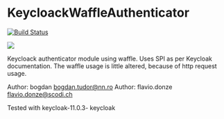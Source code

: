 # KeycloackWaffleAuthenticator

[![Build Status](https://travis-ci.org/bogdantudor74/KeycloackWaffleAuthenticator.svg?branch=master)](https://travis-ci.org/bogdantudor74/KeycloackWaffleAuthenticator)

<a href="https://zenhub.com"><img src="https://raw.githubusercontent.com/ZenHubIO/support/master/zenhub-badge.png"></a>

Keycloack authenticator module using waffle.
Uses SPI as per Keycloak documentation. The waffle usage is little altered, because of http request usage.

Author: bogdan <bogdan.tudor@nn.ro>
Author: flavio.donze <flavio.donze@scodi.ch>

Tested with keycloak-11.0.3- keycloak
